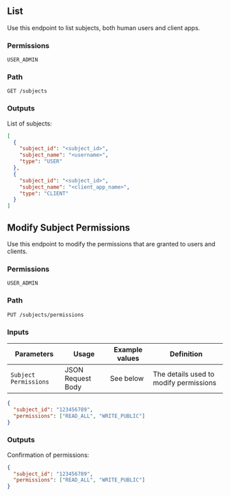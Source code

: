 ## List

Use this endpoint to list subjects, both human users and client apps.

### Permissions

`USER_ADMIN`

### Path

`GET /subjects`

### Outputs

List of subjects:

```json
[
  {
    "subject_id": "<subject_id>",
    "subject_name": "<username>",
    "type": "USER"
  },
  {
    "subject_id": "<subject_id>",
    "subject_name": "<client_app_name>",
    "type": "CLIENT"
  }
]
```

## Modify Subject Permissions

Use this endpoint to modify the permissions that are granted to users and clients.

### Permissions

`USER_ADMIN`

### Path

`PUT /subjects/permissions`

### Inputs

| Parameters            | Usage             | Example values | Definition                             |
| --------------------- | ----------------- | -------------- | -------------------------------------- |
| `Subject Permissions` | JSON Request Body | See below      | The details used to modify permissions |

```json
{
  "subject_id": "123456789",
  "permissions": ["READ_ALL", "WRITE_PUBLIC"]
}
```

### Outputs

Confirmation of permissions:

```json
{
  "subject_id": "123456789",
  "permissions": ["READ_ALL", "WRITE_PUBLIC"]
}
```

